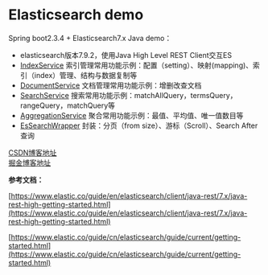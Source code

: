 # Elasticsearch demo

Spring boot2.3.4 + Elasticsearch7.x Java demo：

- elasticsearch版本7.9.2，使用Java High Level REST Client交互ES
- [IndexService](https://github.com/Mengzuozhu/es-demo/blob/master/src/main/java/com/mzz/esdemo/service/IndexService.java) 索引管理常用功能示例：配置（setting）、映射(mapping)、索引（index）管理、结构与数据复制等
- [DocumentService](https://github.com/Mengzuozhu/es-demo/blob/master/src/main/java/com/mzz/esdemo/service/DocumentService.java) 文档管理常用功能示例：增删改查文档
- [SearchService](https://github.com/Mengzuozhu/es-demo/blob/master/src/main/java/com/mzz/esdemo/service/SearchService.java) 搜索常用功能示例：matchAllQuery，termsQuery，rangeQuery，matchQuery等
- [AggregationService](https://github.com/Mengzuozhu/es-demo/blob/master/src/main/java/com/mzz/esdemo/service/AggregationService.java) 聚合常用功能示例：最值、平均值、唯一值数目等
- [EsSearchWrapper](https://github.com/Mengzuozhu/es-demo/blob/master/src/main/java/com/mzz/esdemo/handler/EsSearchWrapper.java) 封装：分页（from size）、游标（Scroll）、Search After查询

[CSDN博客地址](https://blog.csdn.net/m0_37862405/article/details/113529247)    
[掘金博客地址](https://juejin.cn/post/6924989644153683981)


**参考文档：**

[https://www.elastic.co/guide/en/elasticsearch/client/java-rest/7.x/java-rest-high-getting-started.html](https://www.elastic.co/guide/en/elasticsearch/client/java-rest/7.x/java-rest-high-getting-started.html)

[https://www.elastic.co/guide/cn/elasticsearch/guide/current/getting-started.html](https://www.elastic.co/guide/cn/elasticsearch/guide/current/getting-started.html)

